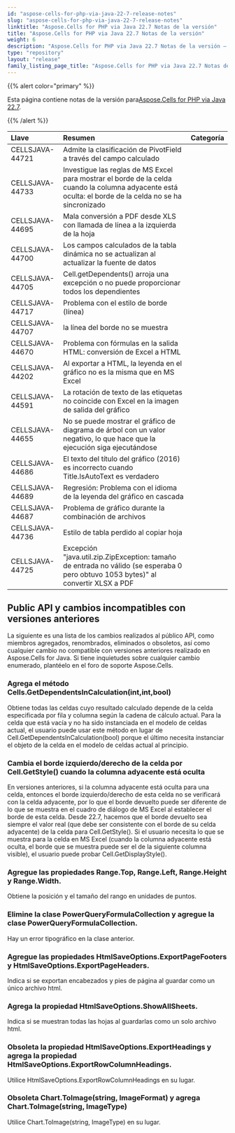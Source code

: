 ```yaml
---
id: "aspose-cells-for-php-via-java-22-7-release-notes"
slug: "aspose-cells-for-php-via-java-22-7-release-notes"
linktitle: "Aspose.Cells for PHP via Java 22.7 Notas de la versión"
title: "Aspose.Cells for PHP via Java 22.7 Notas de la versión"
weight: 6
description: "Aspose.Cells for PHP via Java 22.7 Notas de la versión – the latest updates and fixes."
type: "repository"
layout: "release"
family_listing_page_title: "Aspose.Cells for PHP via Java 22.7 Notas de la versión"
---
```

{{% alert color="primary" %}}

 Esta página contiene notas de la versión para[Aspose.Cells for PHP via Java 22.7](https://releases.aspose.com/cells/php/new-releases/aspose.cells-for-php-via-java-22.7/).

{{% /alert %}}

|**Llave**|**Resumen**|**Categoría**|
|:- |:- |:- |
|CELLSJAVA-44721|Admite la clasificación de PivotField a través del campo calculado|
|CELLSJAVA-44733|Investigue las reglas de MS Excel para mostrar el borde de la celda cuando la columna adyacente está oculta: el borde de la celda no se ha sincronizado|
|CELLSJAVA-44695| Mala conversión a PDF desde XLS con llamada de línea a la izquierda de la hoja|
|CELLSJAVA-44700|Los campos calculados de la tabla dinámica no se actualizan al actualizar la fuente de datos|
|CELLSJAVA-44705|Cell.getDependents() arroja una excepción o no puede proporcionar todos los dependientes|
|CELLSJAVA-44717|Problema con el estilo de borde (línea)|
|CELLSJAVA-44707| la línea del borde no se muestra|
|CELLSJAVA-44670| Problema con fórmulas en la salida HTML: conversión de Excel a HTML|
|CELLSJAVA-44202|Al exportar a HTML, la leyenda en el gráfico no es la misma que en MS Excel|
|CELLSJAVA-44591|La rotación de texto de las etiquetas no coincide con Excel en la imagen de salida del gráfico|
|CELLSJAVA-44655|No se puede mostrar el gráfico de diagrama de árbol con un valor negativo, lo que hace que la ejecución siga ejecutándose|
|CELLSJAVA-44686|El texto del título del gráfico (2016) es incorrecto cuando Title.IsAutoText es verdadero|
|CELLSJAVA-44689|Regresión: Problema con el idioma de la leyenda del gráfico en cascada|
|CELLSJAVA-44687|Problema de gráfico durante la combinación de archivos|
|CELLSJAVA-44736|Estilo de tabla perdido al copiar hoja|
|CELLSJAVA-44725| Excepción "java.util.zip.ZipException: tamaño de entrada no válido (se esperaba 0 pero obtuvo 1053 bytes)" al convertir XLSX a PDF|

## **Public API y cambios incompatibles con versiones anteriores**

La siguiente es una lista de los cambios realizados al público API, como miembros agregados, renombrados, eliminados o obsoletos, así como cualquier cambio no compatible con versiones anteriores realizado en Aspose.Cells for Java. Si tiene inquietudes sobre cualquier cambio enumerado, plantéelo en el foro de soporte Aspose.Cells.

### **Agrega el método Cells.GetDependentsInCalculation(int,int,bool)**

Obtiene todas las celdas cuyo resultado calculado depende de la celda especificada por fila y columna según la cadena de cálculo actual. Para la celda que está vacía y no ha sido instanciada en el modelo de celdas actual, el usuario puede usar este método en lugar de Cell.GetDependentsInCalculation(bool) porque el último necesita instanciar el objeto de la celda en el modelo de celdas actual al principio.

### **Cambia el borde izquierdo/derecho de la celda por Cell.GetStyle() cuando la columna adyacente está oculta**

En versiones anteriores, si la columna adyacente está oculta para una celda, entonces el borde izquierdo/derecho de esta celda no se verificará con la celda adyacente, por lo que el borde devuelto puede ser diferente de lo que se muestra en el cuadro de diálogo de MS Excel al establecer el borde de esta celda. Desde 22.7, hacemos que el borde devuelto sea siempre el valor real (que debe ser consistente con el borde de su celda adyacente) de la celda para Cell.GetStyle(). Si el usuario necesita lo que se muestra para la celda en MS Excel (cuando la columna adyacente está oculta, el borde que se muestra puede ser el de la siguiente columna visible), el usuario puede probar Cell.GetDisplayStyle().

### **Agregue las propiedades Range.Top, Range.Left, Range.Height y Range.Width.**

Obtiene la posición y el tamaño del rango en unidades de puntos.

### **Elimine la clase PowerQueryFormulaCollection y agregue la clase PowerQueryFormulaCollection.**

Hay un error tipográfico en la clase anterior.

### **Agregue las propiedades HtmlSaveOptions.ExportPageFooters y HtmlSaveOptions.ExportPageHeaders.**

Indica si se exportan encabezados y pies de página al guardar como un único archivo html.

### **Agrega la propiedad HtmlSaveOptions.ShowAllSheets.**

Indica si se muestran todas las hojas al guardarlas como un solo archivo html.

### **Obsoleta la propiedad HtmlSaveOptions.ExportHeadings y agrega la propiedad HtmlSaveOptions.ExportRowColumnHeadings.**

Utilice HtmlSaveOptions.ExportRowColumnHeadings en su lugar.

### **Obsoleta Chart.ToImage(string, ImageFormat) y agrega Chart.ToImage(string, ImageType)**

Utilice Chart.ToImage(string, ImageType) en su lugar.
